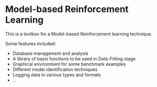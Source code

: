 # Model-based Reinforcement Learning
This is a toolbox for a Model-based Reinforcement learning technique.

Some features included:
- Database management and analysis
- A library of basis functions to be used in Data-Fitting stage
- Graphical environment for some benchmark examples
- Different model identification techniques
- Logging data in various types and formats
- ...
